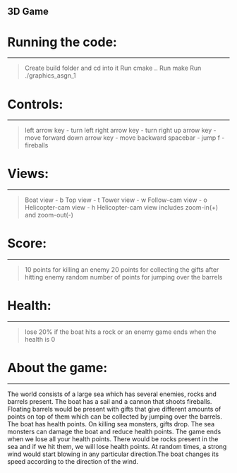 ## 3D Game

# Running the code:
-------------------
> Create build folder and cd into it
> Run cmake ..
> Run make
> Run ./graphics_asgn_1

# Controls:
-----------
> left arrow key   -  turn left
> right arrow key  -  turn right
> up arrow key     -  move forward
> down arrow key   -  move backward
> spacebar         -  jump
> f                -  fireballs

# Views:
--------
> Boat view            -  b
> Top view             -  t
> Tower view           -  w
> Follow-cam view      -  o
> Helicopter-cam view  -  h
> Helicopter-cam view includes zoom-in(+) and zoom-out(-)

# Score:
--------
>  10 points for killing an enemy
>  20 points for collecting the gifts after hitting enemy
>  random number of points for jumping over the barrels

# Health:
---------
> lose 20% if the boat hits a rock or an enemy
> game ends when the health is 0

# About the game:
-----------------
The world consists of a large sea which has several enemies, rocks and barrels present. The boat
has a sail and a cannon that shoots fireballs. Floating barrels would be present with gifts that
give different amounts of points on top of them which can be collected by jumping over the
barrels. The boat has health points. On killing sea monsters, gifts drop. 
The sea monsters can damage the boat and reduce health points. The game ends when we lose all 
your health points. There would be rocks present in the sea and if we hit them, 
we will lose health points. At random times, a strong wind would start blowing in any particular 
direction.The boat changes its speed according to the direction of the wind.
